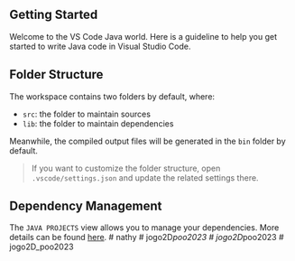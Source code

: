 ## Getting Started

Welcome to the VS Code Java world. Here is a guideline to help you get started to write Java code in Visual Studio Code.

## Folder Structure

The workspace contains two folders by default, where:

- `src`: the folder to maintain sources
- `lib`: the folder to maintain dependencies

Meanwhile, the compiled output files will be generated in the `bin` folder by default.

> If you want to customize the folder structure, open `.vscode/settings.json` and update the related settings there.

## Dependency Management

The `JAVA PROJECTS` view allows you to manage your dependencies. More details can be found [here](https://github.com/microsoft/vscode-java-dependency#manage-dependencies).
#   n a t h y  
 #   j o g o 2 D _ p o o 2 0 2 3  
 #   j o g o 2 D _ p o o 2 0 2 3  
 #   j o g o 2 D _ p o o 2 0 2 3  
 